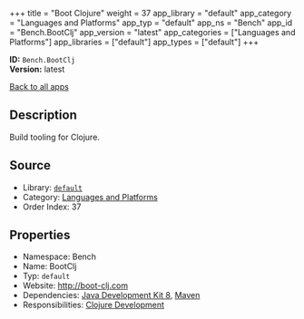 ﻿+++
title = "Boot Clojure"
weight = 37
app_library = "default"
app_category = "Languages and Platforms"
app_typ = "default"
app_ns = "Bench"
app_id = "Bench.BootClj"
app_version = "latest"
app_categories = ["Languages and Platforms"]
app_libraries = ["default"]
app_types = ["default"]
+++

**ID:** `Bench.BootClj`  
**Version:** latest  
<!--more-->

[Back to all apps](/apps/)

## Description
Build tooling for Clojure.

## Source

* Library: [`default`](/app_libraries/default)
* Category: [Languages and Platforms](/app_categories/languages-and-platforms)
* Order Index: 37

## Properties

* Namespace: Bench
* Name: BootClj
* Typ: `default`
* Website: <http://boot-clj.com>
* Dependencies: [Java Development Kit 8](/apps/Bench.JDK8), [Maven](/apps/Bench.Maven)
* Responsibilities: [Clojure Development](/apps/Bench.Group.ClojureDevelopment)


